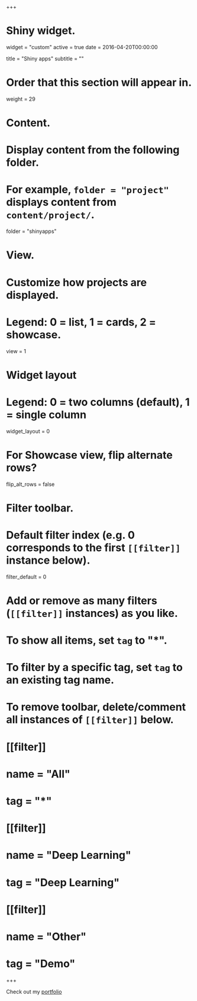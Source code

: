 +++
# Shiny widget.
widget = "custom"
active = true
date = 2016-04-20T00:00:00

title = "Shiny apps"
subtitle = ""

# Order that this section will appear in.
weight = 29

# Content.
# Display content from the following folder.
# For example, `folder = "project"` displays content from `content/project/`.
folder = "shinyapps"

# View.
# Customize how projects are displayed.
# Legend: 0 = list, 1 = cards, 2 = showcase.
view = 1

# Widget layout
# Legend: 0 = two columns (default), 1 = single column
widget_layout = 0

# For Showcase view, flip alternate rows?
flip_alt_rows = false

# Filter toolbar.

# Default filter index (e.g. 0 corresponds to the first `[[filter]]` instance below).
filter_default = 0

# Add or remove as many filters (`[[filter]]` instances) as you like.
# To show all items, set `tag` to "*".
# To filter by a specific tag, set `tag` to an existing tag name.
# To remove toolbar, delete/comment all instances of `[[filter]]` below.
# [[filter]]
#   name = "All"
#   tag = "*"
# 
# [[filter]]
#   name = "Deep Learning"
#   tag = "Deep Learning"
# 
# [[filter]]
#   name = "Other"
#   tag = "Demo"

+++

Check out my [portfolio](https://peerchristensenportfolio.netlify.app)

